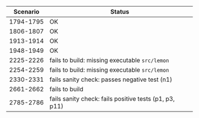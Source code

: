 | **Scenario** | **Status** |
|-----------|--------------------------------------------------------|
| 1794-1795 | OK |
| 1806-1807 | OK |
| 1913-1914 | OK |
| 1948-1949 | OK |
| 2225-2226 | fails to build: missing executable `src/lemon` |
| 2254-2259 | fails to build: missing executable `src/lemon` |
| 2330-2331 | fails sanity check: passes negative test (n1) |
| 2661-2662 | fails to build |
| 2785-2786 | fails sanity check: fails positive tests (p1, p3, p11) |
